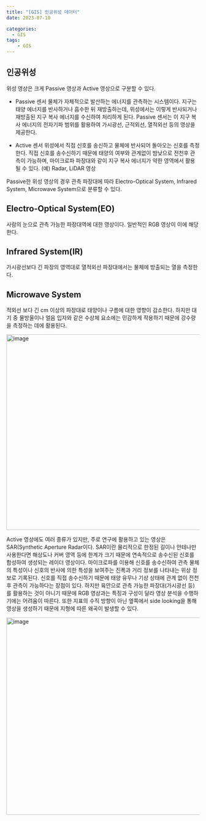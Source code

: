 ```yaml
---
title: "[GIS] 인공위성 데이터"
date: 2023-07-10

categories:
  - GIS
tags:
    - GIS
---
```


## 인공위성

위성 영상은 크게 Passive 영상과 Active 영상으로 구분할 수 있다.

- Passive 센서
  물체가 자체적으로 발산하는 에너지를 관측하는 시스템이다. 지구는 태양 에너지를 반사하거나 흡수한 뒤 재방출하는데, 위성에서는 이렇게 반사되거나 재방출된 지구 복사 에너지를 수신하여 처리하게 된다. Passive 센서는 이 지구 복사 에너지의 전자기파 범위를 활용하여 가시광선, 근적외선, 열적외선 등의 영상을 제공한다.
    
- Active 센서
  위성에서 직접 신호를 송신하고 물체에 반사되어 돌아오는 신호를 측정한다. 직접 신호를 송수신하기 때문에 태양의 여부와 관계없이 밤낮으로 전천후 관측이 가능하며, 마이크로파 파장대와 같이 지구 복사 에너지가 약한 영역에서 활용될 수 있다. (예) Radar, LiDAR 영상

Passive한 위성 영상의 경우 관측 파장대에 따라 Electro-Optical System, Infrared System, Microwave System으로 분류할 수 있다.

## Electro-Optical System(EO)

사람의 눈으로 관측 가능한 파장대역에 대한 영상이다. 일반적인 RGB 영상이 이에 해당한다.

## Infrared System(IR)

가시광선보다 긴 파장의 영역대로 열적외선 파장대에서는 물체에 방출되는 열을 측정한다. 

## Microwave System

적외선 보다 긴 cm 이상의 파장대로 태양이나 구름에 대한 영향이 감소한다. 하지만 대기 중 물방울이나 얼음 입자와 같은 수상체 요소에는 민감하게 작용하기 때문에 강수량을 측정하는 데에 활용된다.

<img width="509" alt="image" src="https://github.com/soondong2/soondong2.github.io/assets/100760303/7189e5ff-3f81-474a-b7d9-88cc2de3b9af">

Active 영상에도 여러 종류가 있지만, 주로 연구에 활용하고 있는 영상은 SAR(Synthetic Aperture Radar이다. SAR이란 물리적으로 한정된 길이나 안테나만 사용한다면 해상도나 커버 영역 등에 한계가 크기 때문에 연속적으로 송수신된 신호를 합성하여 생성되는 레이더 영상이다. 마이크로파를 이용해 신호를 송수신하여 관측 물체의 특성이나 신호의 반사에 의한 특성을 보여주는 진폭과 거리 정보를 나타내는 위상 정보로 기록된다. 신호를 직접 송수신하기 때문에 태양 유무나 기상 상태에 관계 없이 전천후 관측이 가능하다는 장점이 있다. 하지만 육안으로 관측 가능한 파장대(가시광선 등)를 활용하는 것이 아니기 때문에 RGB 영상과는 특징과 구성이 달라 영상 분석을 수행하기에는 어려움이 따른다. 또한 지표의 수직 방향이 아닌 옆쪽에서 side looking을 통해 영상을 생성하기 때문에 지형에 따른 왜곡이 발생할 수 있다.

<img width="514" alt="image" src="https://github.com/soondong2/soondong2.github.io/assets/100760303/3b0734a9-3529-4102-b3e3-3e44e371cd55">
